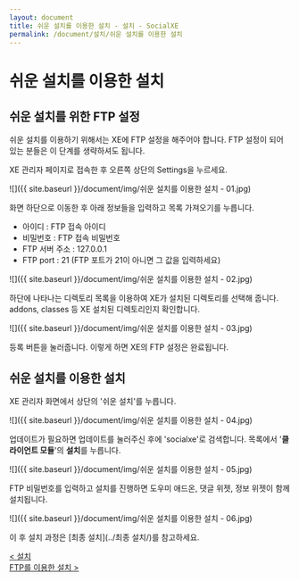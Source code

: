 ```yaml
---
layout: document
title: 쉬운 설치를 이용한 설치 - 설치 - SocialXE
permalink: /document/설치/쉬운 설치를 이용한 설치
---
```

# 쉬운 설치를 이용한 설치

<div id="toc-container"></div>
<script>
$(document).ready(function($){
	$('.content').toc();
})
</script>


## 쉬운 설치를 위한 FTP 설정

쉬운 설치를 이용하기 위해서는 XE에 FTP 설정을 해주어야 합니다. FTP 설정이 되어 있는 분들은 이 단계를 생략하셔도 됩니다.

XE 관리자 페이지로 접속한 후 오른쪽 상단의 Settings을 누르세요.

![]({{ site.baseurl }}/document/img/쉬운 설치를 이용한 설치 - 01.jpg)

화면 하단으로 이동한 후 아래 정보들을 입력하고 목록 가져오기를 누릅니다.

- 아이디 : FTP 접속 아이디
- 비밀번호 : FTP 접속 비밀번호
- FTP 서버 주소 : 127.0.0.1
- FTP port : 21 (FTP 포트가 21이 아니면 그 값을 입력하세요)

![]({{ site.baseurl }}/document/img/쉬운 설치를 이용한 설치 - 02.jpg)

하단에 나타나는 디렉토리 목록을 이용하여 XE가 설치된 디렉토리를 선택해 줍니다. addons, classes 등 XE 설치된 디렉토리인지 확인합니다.

![]({{ site.baseurl }}/document/img/쉬운 설치를 이용한 설치 - 03.jpg)

등록 버튼을 눌러줍니다. 이렇게 하면 XE의 FTP 설정은 완료됩니다.

## 쉬운 설치를 이용한 설치

XE 관리자 화면에서 상단의 '쉬운 설치'를 누릅니다.

![]({{ site.baseurl }}/document/img/쉬운 설치를 이용한 설치 - 04.jpg)

업데이트가 필요하면 업데이트를 눌러주신 후에 'socialxe'로 검색합니다. 목록에서 '**클라이언트 모듈**'의 **설치**를 누릅니다.

![]({{ site.baseurl }}/document/img/쉬운 설치를 이용한 설치 - 05.jpg)

FTP 비밀번호를 입력하고 설치를 진행하면 도우미 애드온, 댓글 위젯, 정보 위젯이 함께 설치됩니다.

![]({{ site.baseurl }}/document/img/쉬운 설치를 이용한 설치 - 06.jpg)

이 후 설치 과정은 [최종 설치](../최종 설치/)를 참고하세요.

<div class="pull-left">
	<a class="btn btn-default" href="../../설치/">< 설치</a>
</div>

<div class="pull-right">
	<a class="btn btn-default" href="../FTP를 이용한 설치/">FTP를 이용한 설치 ></a>
</div>